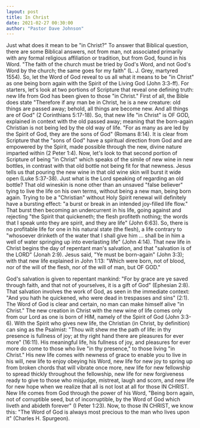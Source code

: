 ```yaml
---
layout: post
title: In Christ
date: 2021-02-27 00:30:00
author: "Pastor Dave Johnson"
---
```


Just what does it mean to be "in Christ?" To answer that Biblical question, there are some Biblical answers, not from man, not associated primarily with any formal religious affiliation or tradition, but from God, found in his Word. "The faith of the church must be tried by God's Word, and not God's Word by the church; the same goes for my faith" (L. J. Grey, martyred 1554). So, let the Word of God reveal to us all what it means to be "in Christ" as one being born again with the Spirit of the Living God (John 3:3-ff). For starters, let's look at two portions of Scripture that reveal one defining truth: new life from God has been given to those "in Christ." First of all, the Bible does state "Therefore if any man be in Christ, he is a new creature: old things are passed away; behold, all things are become new. And all things are of God" (2 Corinthians 5:17-18). So, that new life "in Christ" is OF GOD, explained in context with the old passed away; meaning that the born-again Christian is not being led by the old way of life. "For as many as are led by the Spirit of God, they are the sons of God" (Romans 8:14). It is clear from Scripture that the "sons of God" have a spiritual direction from God and are empowered by the Spirit, made possible through the new, divine nature imparted within (2 Peter 1:4). Now, let's look to that second portion of Scripture of being "in Christ" which speaks of the simile of new wine in new bottles, in contrast with that old bottle not being fit for that newness. Jesus tells us that pouring the new wine in that old wine skin will burst it wide open (Luke 5:37-38). Just what is the Lord speaking of regarding an old bottle? That old wineskin is none other than an unsaved "false believer" tying to live the life on his own terms, without being a new man, being born again. Trying to be a "Christian" without Holy Spirit renewal will definitely have a bursting effect: "a burst or break in an intended joy-filled life flow." That burst then becoming an undercurrent in his life, going against and rejecting "the Spirit that quickeneth; the flesh profiteth nothing; the words that I speak unto they are spirit, and they are life" (John 6:63). So, there is no profitable life for one in his natural state (the flesh), a life contrary to "whosoever drinketh of the water that I shall give him ... shall be in him a well of water springing up into everlasting life" (John 4:14). That new life in Christ begins the day of repentant man's salvation, and that "salvation is of the LORD" (Jonah 2:9). Jesus said, "Ye must be born-again" (John 3:3); with that new life explained in John 1:13: "Which were born, not of blood, nor of the will of the flesh, nor of the will of man, but OF GOD."

God's salvation is given to repentant mankind: "For by grace are ye saved through faith, and that not of yourselves, it is a gift of God" (Ephesian 2:8). That salvation involves the work of God, as seen in the immediate context: "And you hath he quickened, who were dead in trespasses and sins" (2:1). The Word of God is clear and certain, no man can make himself alive "in Christ." The new creation in Christ with the new wine of life comes only from our Lord as one is born of HIM, namely of the Spirit of God (John 3:3-6). With the Spirit who gives new life, the Christian (in Christ, by definition) can sing as the Psalmist: "Thou wilt shew me the path of life: in thy presence is fullness of joy; at thy right hand there are pleasures for ever more" (16:11). His meaningful life, his fullness of joy, and pleasures for ever more do come to those who live "in thy presence," to those living "in Christ." His new life comes with newness of grace to enable you to live in his will, new life to enjoy obeying his Word, new life for new joy to spring up from broken chords that will vibrate once more, new life for new fellowship to spread thickly throughout the fellowship, new life for new forgiveness ready to give to those who misjudge, mistreat, laugh and scorn, and new life for new hope when we realize that all is not lost at all for those IN CHRIST. New life comes from God through the power of his Word, "Being born again, not of corruptible seed, but of incorruptible, by the Word of God which liveth and abideth forever" (I Peter 1:23). Now, to those IN CHRIST, we know this: "The Word of God is always most precious to the man who lives upon it" (Charles H. Spurgeon).
